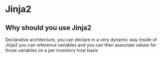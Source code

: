 # Jinja2
## Why should you use Jinja2
Declarative architecture, you can declare in a very dynamic way
Inside of Jinja2 you can reference variables and you can then associate values for those variables on a per inventory host basis


